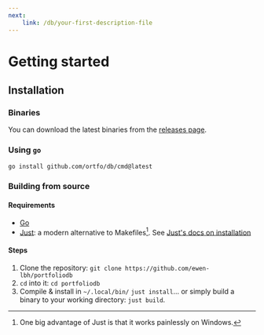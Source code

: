 ```yaml
---
next:
    link: /db/your-first-description-file
---
```


# Getting started
## Installation
### Binaries

You can download the latest binaries from the [releases page](https://github.com/ortfo/db/releases).

### Using `go`

```bash
go install github.com/ortfo/db/cmd@latest
```

### Building from source

#### Requirements

- [Go](https://go.dev)
- [Just](https://just.systems): a modern alternative to Makefiles[^1]. See [Just's docs on installation](https://github.com/casey/just?tab=readme-ov-file#installation)

#### Steps

1. Clone the repository: `git clone https://github.com/ewen-lbh/portfoliodb`
2. `cd` into it: `cd portfoliodb`
3. Compile & install in `~/.local/bin/` `just install`... or simply build a binary to your working directory: `just build`.

[^1]: One big advantage of Just is that it works painlessly on Windows.
